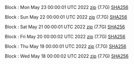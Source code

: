 Block [](https://insight.dash.org/insight/block/): Mon May 23 00:00:01 UTC 2022 [zip](https://dash-bootstrap.ams3.digitaloceanspaces.com/mainnet/2022-05-23/bootstrap.dat.zip) (7.7G) [SHA256](https://dash-bootstrap.ams3.digitaloceanspaces.com/mainnet/2022-05-23/sha256.txt)

Block [](https://insight.dash.org/insight/block/): Sun May 22 00:00:01 UTC 2022 [zip](https://dash-bootstrap.ams3.digitaloceanspaces.com/mainnet/2022-05-22/bootstrap.dat.zip) (7.7G) [SHA256](https://dash-bootstrap.ams3.digitaloceanspaces.com/mainnet/2022-05-22/sha256.txt)

Block [](https://insight.dash.org/insight/block/): Sat May 21 00:00:01 UTC 2022 [zip](https://dash-bootstrap.ams3.digitaloceanspaces.com/mainnet/2022-05-21/bootstrap.dat.zip) (7.7G) [SHA256](https://dash-bootstrap.ams3.digitaloceanspaces.com/mainnet/2022-05-21/sha256.txt)

Block [](https://insight.dash.org/insight/block/): Fri May 20 00:00:02 UTC 2022 [zip](https://dash-bootstrap.ams3.digitaloceanspaces.com/mainnet/2022-05-20/bootstrap.dat.zip) (7.7G) [SHA256](https://dash-bootstrap.ams3.digitaloceanspaces.com/mainnet/2022-05-20/sha256.txt)

Block [](https://insight.dash.org/insight/block/): Thu May 19 00:00:01 UTC 2022 [zip](https://dash-bootstrap.ams3.digitaloceanspaces.com/mainnet/2022-05-19/bootstrap.dat.zip) (7.7G) [SHA256](https://dash-bootstrap.ams3.digitaloceanspaces.com/mainnet/2022-05-19/sha256.txt)

Block [](https://insight.dash.org/insight/block/): Wed May 18 00:00:02 UTC 2022 [zip](https://dash-bootstrap.ams3.digitaloceanspaces.com/mainnet/2022-05-18/bootstrap.dat.zip) (7.7G) [SHA256](https://dash-bootstrap.ams3.digitaloceanspaces.com/mainnet/2022-05-18/sha256.txt)
